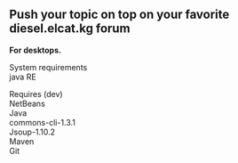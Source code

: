 <h2>Push your topic on top on your favorite diesel.elcat.kg forum</h2>
<b>For desktops.</b>
<p>
System requirements<br>
java RE
</p>
<p>
Requires (dev)<br>
NetBeans<br>
Java<br>
commons-cli-1.3.1<br>
Jsoup-1.10.2<br>
Maven<br>
Git<br>
</p>
